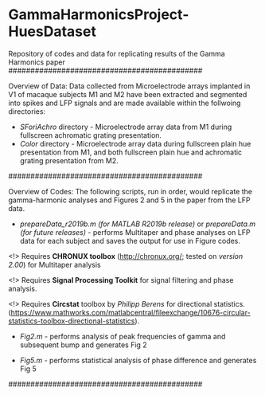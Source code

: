# GammaHarmonicsProject-HuesDataset
 Repository of codes and data for replicating results of the Gamma Harmonics paper
############################################

Overview of Data:
Data collected from Microelectrode arrays implanted in V1 of macaque subjects M1 and M2 have been extracted and segmented into spikes and LFP signals and are made available within the follwoing directories:
* _SForiAchro_ directory - Microelectrode array data from M1 during fullscreen achromatic grating presentation.
* _Color_ directory - Microelectrode array data during fullscreen plain hue presentation from M1, and both fullscreen plain hue and achromatic grating presentation from M2. 

############################################

Overview of Codes: The following scripts, run in order, would replicate the gamma-harmonic analyses and Figures 2 and 5 in the paper from the LFP data.

* _prepareData_r2019b.m (for MATLAB R2019b release)_ or _prepareData.m (for future releases)_ - performs Multitaper and phase analyses on LFP data for each subject and saves the output for use in Figure codes.

 <!> Requires **CHRONUX toolbox** (http://chronux.org/; tested on _version 2.00_) for Multitaper analysis 

 <!> Requires **Signal Processing Toolkit** for signal filtering and phase analysis. 

 <!> Requires **Circstat** toolbox by _Philipp Berens_ for directional statistics. (https://www.mathworks.com/matlabcentral/fileexchange/10676-circular-statistics-toolbox-directional-statistics).
  
* _Fig2.m_ - performs analysis of peak frequencies of gamma and subsequent bump and generates Fig 2

* _Fig5.m_ - performs statistical analysis of phase difference and generates Fig 5

############################################
